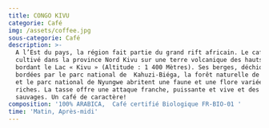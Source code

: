 ```yaml
---
title: CONGO KIVU
categorie: Café
img: /assets/coffee.jpg
sous-categorie: Café
description: >-
  A l’Est du pays, la région fait partie du grand rift africain. Le café est
  cultivé dans la province Nord Kivu sur une terre volcanique des hauts plateaux
  bordant le Lac « Kivu » (Altitude : 1 400 Mètres). Ses berges, déchiquetées et
  bordées par le parc national de  Kahuzi-Biéga, la forêt naturelle de Gishwati
  et le parc national de Nyungwe abritent une faune et une flore variées et
  riches. La tasse offre une attaque franche, puissante et vive et des notes
  sauvages. Un café de caractère!
composition: '100% ARABICA,  Café certifié Biologique FR-BIO-01 '
time: 'Matin, Après-midi'
---
```


